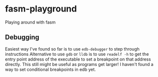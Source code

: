 # fasm-playground
Playing around with fasm

## Debugging
Easiest way I've found so far is to use `edb-debugger` to step through instructions
Alternative to use `gdb` or `lldb` is to use `readelf -h` to get the entry point address of the executable to set a breakpoint on that address directly. This still might be useful as programs get larger! I haven't found a way to set conditional breakpoints in edb yet. 

